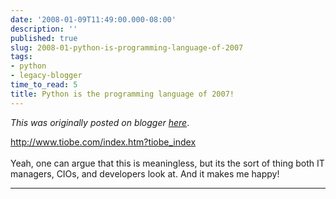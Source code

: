 ```yaml
---
date: '2008-01-09T11:49:00.000-08:00'
description: ''
published: true
slug: 2008-01-python-is-programming-language-of-2007
tags:
- python
- legacy-blogger
time_to_read: 5
title: Python is the programming language of 2007!
---
```


*This was originally posted on blogger [here](https://pydanny.blogspot.com/2008/01/python-is-programming-language-of-2007.html)*.

<a href="http://www.tiobe.com/index.htm?tiobe_index">http://www.tiobe.com/index.htm?tiobe_index</a><br /><br />Yeah, one can argue that this is meaningless, but its the sort of thing both IT managers, CIOs, and developers look at.  And it makes me happy!

---


